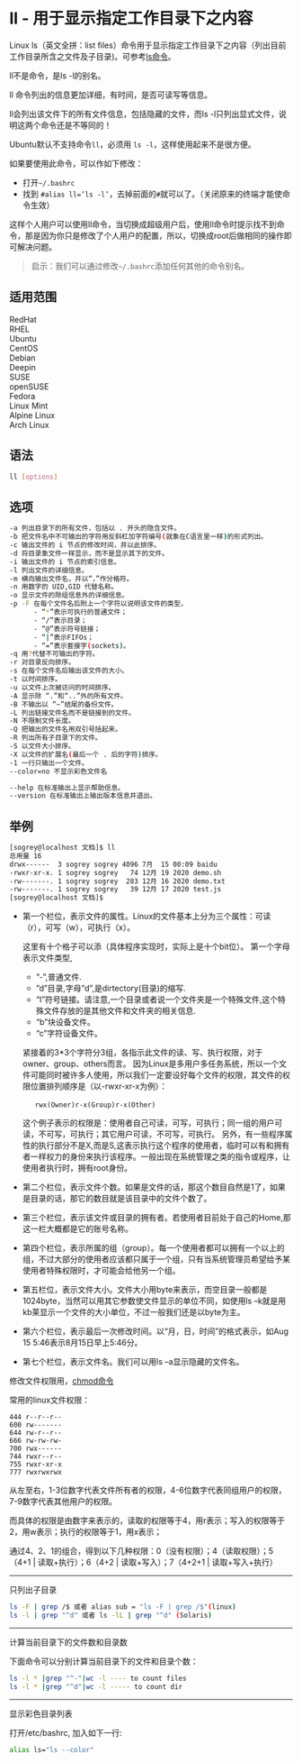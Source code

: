 # ll - 用于显示指定工作目录下之内容

Linux ls（英文全拼：list files）命令用于显示指定工作目录下之内容（列出目前工作目录所含之文件及子目录)。可参考[ls命令](ls.md)。

ll不是命令，是ls -l的别名。

ll 命令列出的信息更加详细，有时间，是否可读写等信息。

ll会列出该文件下的所有文件信息，包括隐藏的文件，而ls -l只列出显式文件，说明这两个命令还是不等同的！



Ubuntu默认不支持命令`ll`，必须用 `ls -l`，这样使用起来不是很方便。

如果要使用此命令，可以作如下修改：

- 打开`~/.bashrc`
- 找到 `#alias ll=’ls -l’`，去掉前面的`#`就可以了。（关闭原来的终端才能使命令生效）

这样个人用户可以使用ll命令，当切换成超级用户后，使用ll命令时提示找不到命令，那是因为你只是修改了个人用户的配置，所以，切换成root后做相同的操作即可解决问题。

> 启示：我们可以通过修改`~/.bashrc`添加任何其他的命令别名。

## 适用范围

<!-- <div class="svg linux">Linux</div> -->
<div class="svg redhat">RedHat</div>
<div class="svg rhel">RHEL</div>
<div class="svg ubuntu">Ubuntu</div>
<div class="svg centos">CentOS</div>
<div class="svg debian">Debian</div>
<div class="svg deepin">Deepin</div>
<div class="svg suse">SUSE</div>
<div class="svg opensuse">openSUSE</div>
<div class="svg fedora">Fedora</div>
<div class="svg linuxmint">Linux Mint</div>
<!-- <div class="svg mxlinux">MX Linux</div> -->
<div class="svg alpinelinux">Alpine Linux</div>
<div class="svg archlinux">Arch Linux</div>

## 语法

``` bash
ll [options]
```

## 选项

``` bash
-a 列出目录下的所有文件，包括以 . 开头的隐含文件。
-b 把文件名中不可输出的字符用反斜杠加字符编号(就象在C语言里一样)的形式列出。
-c 输出文件的 i 节点的修改时间，并以此排序。
-d 将目录象文件一样显示，而不是显示其下的文件。
-i 输出文件的 i 节点的索引信息。
-l 列出文件的详细信息。
-m 横向输出文件名，并以“，”作分格符。
-n 用数字的 UID,GID 代替名称。
-o 显示文件的除组信息外的详细信息。
-p -F 在每个文件名后附上一个字符以说明该文件的类型，
      - “*”表示可执行的普通文件；
      - “/”表示目录；
      - “@”表示符号链接；
      - “|”表示FIFOs；
      - “=”表示套接字(sockets)。
-q 用?代替不可输出的字符。
-r 对目录反向排序。
-s 在每个文件名后输出该文件的大小。
-t 以时间排序。
-u 以文件上次被访问的时间排序。
-A 显示除 “.”和“..”外的所有文件。
-B 不输出以 “~”结尾的备份文件。
-L 列出链接文件名而不是链接到的文件。
-N 不限制文件长度。
-Q 把输出的文件名用双引号括起来。
-R 列出所有子目录下的文件。
-S 以文件大小排序。
-X 以文件的扩展名(最后一个 . 后的字符)排序。
-1 一行只输出一个文件。
--color=no 不显示彩色文件名

--help 在标准输出上显示帮助信息。
--version 在标准输出上输出版本信息并退出。
```



## 举例

``` bash
[sogrey@localhost 文档]$ ll
总用量 16
drwx------  3 sogrey sogrey 4096 7月  15 00:09 baidu
-rwxr-xr-x. 1 sogrey sogrey   74 12月 19 2020 demo.sh
-rw-------. 1 sogrey sogrey  283 12月 16 2020 demo.txt
-rw-------. 1 sogrey sogrey   39 12月 17 2020 test.js
[sogrey@localhost 文档]$ 
```

- 第一个栏位，表示文件的属性。Linux的文件基本上分为三个属性：可读（r），可写（w），可执行（x）。

    这里有十个格子可以添（具体程序实现时，实际上是十个bit位）。
    第一个字母表示文件类型,
    -  ”-”,普通文件.
    -  ”d”目录,字母”d”,是dirtectory(目录)的缩写.
    -  “l”符号链接。请注意,一个目录或者说一个文件夹是一个特殊文件,这个特殊文件存放的是其他文件和文件夹的相关信息.
    - “b”块设备文件。
    -  “c”字符设备文件。

    紧接着的3*3个字符分3组，各指示此文件的读、写、执行权限，对于owner、group、others而言。
    因为Linux是多用户多任务系统，所以一个文件可能同时被许多人使用，所以我们一定要设好每个文件的权限，其文件的权限位置排列顺序是（以-rwxr-xr-x为例）：　
    ```
       rwx(Owner)r-x(Group)r-x(Other)　　   
    ```
    这个例子表示的权限是：使用者自己可读，可写，可执行；同一组的用户可读，不可写，可执行；其它用户可读，不可写，可执行。
    另外，有一些程序属性的执行部分不是X,而是S,这表示执行这个程序的使用者，临时可以有和拥有者一样权力的身份来执行该程序。一般出现在系统管理之类的指令或程序，让使用者执行时，拥有root身份。
- 第二个栏位，表示文件个数。如果是文件的话，那这个数目自然是1了，如果是目录的话，那它的数目就是该目录中的文件个数了。
- 第三个栏位，表示该文件或目录的拥有者。若使用者目前处于自己的Home,那这一栏大概都是它的账号名称。
- 第四个栏位，表示所属的组（group）。每一个使用者都可以拥有一个以上的组，不过大部分的使用者应该都只属于一个组，只有当系统管理员希望给予某使用者特殊权限时，才可能会给他另一个组。
- 第五栏位，表示文件大小。文件大小用byte来表示，而空目录一般都是1024byte，当然可以用其它参数使文件显示的单位不同，如使用ls –k就是用kb莱显示一个文件的大小单位，不过一般我们还是以byte为主。　　
- 第六个栏位，表示最后一次修改时间。以“月，日，时间”的格式表示，如Aug 15 5:46表示8月15日早上5:46分。
- 第七个栏位，表示文件名。我们可以用ls –a显示隐藏的文件名。

修改文件权限用，[chmod命令](chmod.md)

常用的linux文件权限：
```
444 r--r--r--
600 rw-------
644 rw-r--r--
666 rw-rw-rw-
700 rwx------
744 rwxr--r--
755 rwxr-xr-x
777 rwxrwxrwx
```
从左至右，1-3位数字代表文件所有者的权限，4-6位数字代表同组用户的权限，7-9数字代表其他用户的权限。

而具体的权限是由数字来表示的，读取的权限等于4，用r表示；写入的权限等于2，用w表示；执行的权限等于1，用x表示；

通过4、2、1的组合，得到以下几种权限：0（没有权限）；4（读取权限）；5（4+1 | 读取+执行）；6（4+2 | 读取+写入）；7（4+2+1 | 读取+写入+执行）



---

只列出子目录

``` bash
ls -F | grep /$ 或者 alias sub = "ls -F | grep /$"(linux)
ls -l | grep "^d" 或者 ls -lL | grep "^d" (Solaris)
```

---

计算当前目录下的文件数和目录数

下面命令可以分别计算当前目录下的文件和目录个数：
``` bash
ls -l * |grep "^-"|wc -l ---- to count files
ls -l * |grep "^d"|wc -l ----- to count dir
```
---

显示彩色目录列表

打开/etc/bashrc, 加入如下一行:
``` bash
alias ls="ls --color"
```

